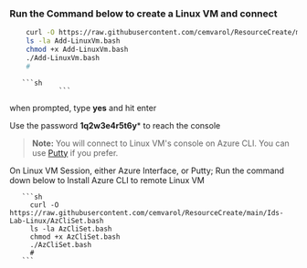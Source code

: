 ### Run the Command below to create a Linux VM and connect

```sh
    curl -O https://raw.githubusercontent.com/cemvarol/ResourceCreate/main/Ids-Lab-Linux/Add-LinuxVm.bash
    ls -la Add-LinuxVm.bash
    chmod +x Add-LinuxVm.bash
    ./Add-LinuxVm.bash
    #
```       
       
       
       
       ```sh
                ```
        
when prompted, type **yes** and hit enter        

Use the password **1q2w3e4r5t6y*** to reach the console 


> **Note:**  You will connect to Linux VM's console on Azure CLI. You can use [Putty](https://www.chiark.greenend.org.uk/~sgtatham/putty/latest.html) if you prefer. 


On Linux VM Session, either Azure Interface, or Putty;
Run the command down below to Install Azure CLI to remote Linux VM


       ```sh
         curl -O https://raw.githubusercontent.com/cemvarol/ResourceCreate/main/Ids-Lab-Linux/AzCliSet.bash
         ls -la AzCliSet.bash
         chmod +x AzCliSet.bash
         ./AzCliSet.bash
         #
       ```
